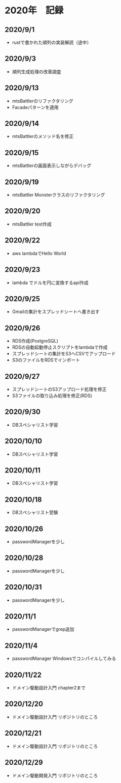 # 2020年　記録

## 2020/9/1
- rustで書かれた順列の実装解読（途中）

## 2020/9/3
- 順列生成処理の改善調査

## 2020/9/13
- mtsBattlerのリファクタリング
- Facadeパターンを適用

## 2020/9/14
- mtsBattlerのメソッド名を修正

## 2020/9/15
- mtsBattlerの画面表示しながらデバッグ

## 2020/9/19
- mtsBattler Monsterクラスのリファクタリング

## 2020/9/20
- mtsBattler test作成

## 2020/9/22
- aws lambdaでHello World

## 2020/9/23
- lambda でドルを円に変換するapi作成

## 2020/9/25
- Gmailの集計をスプレッドシートへ書き出す

## 2020/9/26
- RDS作成(PostgreSQL)
- RDSの自動起動停止スクリプトをlambdaで作成
- スプレッドシートの集計をS3へCSVでアップロード
- S3のファイルをRDSでインポート

## 2020/9/27
- スプレッドシートのS3アップロード処理を修正
- S3ファイルの取り込み処理を修正(RDS)

## 2020/9/30
- DBスペシャリスト学習

## 2020/10/10
- DBスペシャリスト学習

## 2020/10/11
- DBスペシャリスト学習

## 2020/10/18
- DBスペシャリスト受験

## 2020/10/26
- passwordManagerを少し

## 2020/10/28
- passwordManagerを少し

## 2020/10/31
- passwordManagerを少し

## 2020/11/1
- passwordManagerでgrep追加

## 2020/11/4
- passwordManager Windowsでコンパイルしてみる

## 2020/11/22
- ドメイン駆動設計入門 chapter2まで

## 2020/12/20
- ドメイン駆動設計入門 リポジトリのところ

## 2020/12/21
- ドメイン駆動設計入門 リポジトリのところ

## 2020/12/29
- ドメイン駆動開発入門 リポジトリのところ